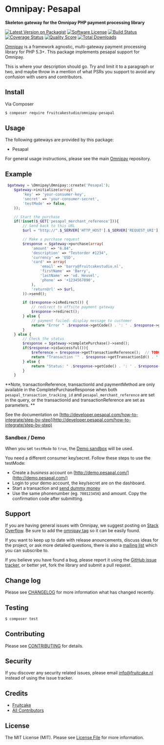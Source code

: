 # Omnipay: Pesapal

**Skeleton gateway for the Omnipay PHP payment processing library**

[![Latest Version on Packagist](https://img.shields.io/packagist/v/fruitcakestudio/omnipay-pesapal.svg?style=flat-square)](https://packagist.org/packages/fruitcakestudio/omnipay-pesapal)
[![Software License](https://img.shields.io/badge/license-MIT-brightgreen.svg?style=flat-square)](LICENSE.md)
[![Build Status](https://img.shields.io/travis/fruitcakestudio/omnipay-pesapal/master.svg?style=flat-square)](https://travis-ci.org/fruitcakestudio/omnipay-pesapal)
[![Coverage Status](https://img.shields.io/scrutinizer/coverage/g/fruitcakestudio/omnipay-pesapal.svg?style=flat-square)](https://scrutinizer-ci.com/g/fruitcakestudio/omnipay-pesapal/code-structure)
[![Quality Score](https://img.shields.io/scrutinizer/g/fruitcakestudio/omnipay-pesapal.svg?style=flat-square)](https://scrutinizer-ci.com/g/fruitcakestudio/omnipay-pesapal)
[![Total Downloads](https://img.shields.io/packagist/dt/fruitcakestudio/omnipay-pesapal.svg?style=flat-square)](https://packagist.org/packages/fruitcakestudio/omnipay-pesapal)


[Omnipay](https://github.com/thephpleague/omnipay) is a framework agnostic, multi-gateway payment
processing library for PHP 5.3+. This package implements pesapal support for Omnipay.

This is where your description should go. Try and limit it to a paragraph or two, and maybe throw in a mention of what
PSRs you support to avoid any confusion with users and contributors.

## Install

Via Composer

``` bash
$ composer require fruitcakestudio/omnipay-pesapal
```

## Usage

The following gateways are provided by this package:

 * Pesapal

For general usage instructions, please see the main [Omnipay](https://github.com/thephpleague/omnipay) repository.

## Example

```php
 $gateway = \Omnipay\Omnipay::create('Pesapal');
    $gateway->initialize(array(
        'key' => 'your-consumer-key',
        'secret' => 'your-consumer-secret',
        'testMode' => false,
    ));

    // Start the purchase
    if(!isset($_GET['pesapal_merchant_reference'])){
        // Send back to this URL
        $url = "http://".$_SERVER['HTTP_HOST'].$_SERVER['REQUEST_URI'];

        // Make a purchase request
        $response = $gateway->purchase(array(
            'amount' => "6.84",
            'description' => "Testorder #1234",
            'currency' => 'USD',
            'card' => array(
                'email' => 'barry@fruitcakestudio.nl',
                'firstName' => 'Barry',
                'lastName' => 'vd. Heuvel',
                'phone' => '+1234567890',
            ),
            'returnUrl' => $url,
        ))->send();

        if ($response->isRedirect()) {
            // redirect to offsite payment gateway
            $response->redirect();
        } else {
            // payment failed: display message to customer
            return "Error " .$response->getCode() . ': ' . $response->getMessage();
        }
    } else {
        // Check the status
        $response = $gateway->completePurchase()->send();
        if($response->isSuccessful()){
            $reference = $response->getTransactionReference();  // TODO; Check the reference/id with your database
            return "Transaction '" . $response->getTransactionId() . "' succeeded!";
        } else {
            return "Status: " .$response->getCode() . ': ' . $response->getMessage();
        }
    }
```

**Note, transactionReference, transactionId and paymentMethod are only available in the CompletePurchaseResponse
when both `pesapal_transaction_tracking_id` and `pesapal_merchant_reference` are set in the query,
or the transactionId and transactionReference are set as parameters. **

See the documentation on [http://developer.pesapal.com/how-to-integrate/step-by-step](http://developer.pesapal.com/how-to-integrate/step-by-step)

### Sandbox / Demo

When you set `testMode` to `true`, the [Demo sandbox](http://demo.pesapal.com/) will be used.

You need a different consumer key/secret. Follow these steps to use the testMode:

 - Create a *business* account on [http://demo.pesapal.com/](http://demo.pesapal.com/)
 - Login to your demo account, the key/secret are on the dashboard.
 - Start a transaction and [send dummy money](http://demo.pesapal.com/MobileMoneyTest)
 - Use the same phonenumber (eg. `700123456`) and amount. Copy the confirmation code after submitting.


## Support

If you are having general issues with Omnipay, we suggest posting on
[Stack Overflow](http://stackoverflow.com/). Be sure to add the
[omnipay tag](http://stackoverflow.com/questions/tagged/omnipay) so it can be easily found.

If you want to keep up to date with release anouncements, discuss ideas for the project,
or ask more detailed questions, there is also a [mailing list](https://groups.google.com/forum/#!forum/omnipay) which
you can subscribe to.

If you believe you have found a bug, please report it using the [GitHub issue tracker](https://github.com/fruitcakestudio/omnipay-pesapal/issues),
or better yet, fork the library and submit a pull request.

## Change log

Please see [CHANGELOG](CHANGELOG.md) for more information what has changed recently.

## Testing

``` bash
$ composer test
```

## Contributing

Please see [CONTRIBUTING](CONTRIBUTING.md) for details.

## Security

If you discover any security related issues, please email info@fruitcake.nl instead of using the issue tracker.

## Credits

- [Fruitcake](https://github.com/fruitcakestudio)
- [All Contributors](../../contributors)

## License

The MIT License (MIT). Please see [License File](LICENSE.md) for more information.
